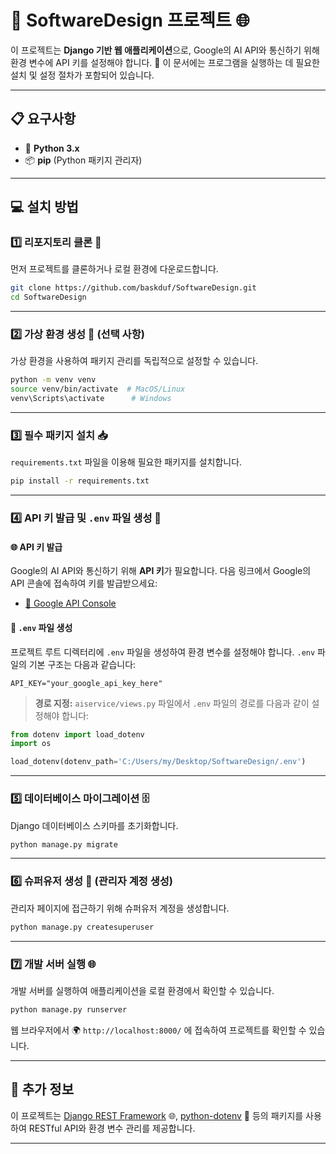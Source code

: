 
# 🚀 SoftwareDesign 프로젝트 🌐

이 프로젝트는 **Django 기반 웹 애플리케이션**으로, Google의 AI API와 통신하기 위해 환경 변수에 API 키를 설정해야 합니다. 📑 이 문서에는 프로그램을 실행하는 데 필요한 설치 및 설정 절차가 포함되어 있습니다.

---

## 📋 요구사항

- 🐍 **Python 3.x**
- 📦 **pip** (Python 패키지 관리자)

---

## 💻 설치 방법

### 1️⃣ 리포지토리 클론 🍂

먼저 프로젝트를 클론하거나 로컬 환경에 다운로드합니다.

```bash
git clone https://github.com/baskduf/SoftwareDesign.git
cd SoftwareDesign
```

---

### 2️⃣ 가상 환경 생성 🧪 (선택 사항)

가상 환경을 사용하여 패키지 관리를 독립적으로 설정할 수 있습니다.

```bash
python -m venv venv
source venv/bin/activate  # MacOS/Linux
venv\Scripts\activate      # Windows
```

---

### 3️⃣ 필수 패키지 설치 📥

`requirements.txt` 파일을 이용해 필요한 패키지를 설치합니다.

```bash
pip install -r requirements.txt
```

---

### 4️⃣ API 키 발급 및 `.env` 파일 생성 🔑

#### 🌐 API 키 발급
Google의 AI API와 통신하기 위해 **API 키**가 필요합니다. 다음 링크에서 Google의 API 콘솔에 접속하여 키를 발급받으세요:

- [🔗 Google API Console](https://ai.google.dev/)

#### 📄 `.env` 파일 생성

프로젝트 루트 디렉터리에 `.env` 파일을 생성하여 환경 변수를 설정해야 합니다. `.env` 파일의 기본 구조는 다음과 같습니다:

```plaintext
API_KEY="your_google_api_key_here"
```

> **경로 지정:** `aiservice/views.py` 파일에서 `.env` 파일의 경로를 다음과 같이 설정해야 합니다:

```python
from dotenv import load_dotenv
import os

load_dotenv(dotenv_path='C:/Users/my/Desktop/SoftwareDesign/.env')
```

---

### 5️⃣ 데이터베이스 마이그레이션 🗄️

Django 데이터베이스 스키마를 초기화합니다.

```bash
python manage.py migrate
```

---

### 6️⃣ 슈퍼유저 생성 🔑 (관리자 계정 생성)

관리자 페이지에 접근하기 위해 슈퍼유저 계정을 생성합니다.

```bash
python manage.py createsuperuser
```

---

### 7️⃣ 개발 서버 실행 🌐

개발 서버를 실행하여 애플리케이션을 로컬 환경에서 확인할 수 있습니다.

```bash
python manage.py runserver
```

웹 브라우저에서 🌍 `http://localhost:8000/` 에 접속하여 프로젝트를 확인할 수 있습니다.

---

## 📖 추가 정보

이 프로젝트는 [Django REST Framework](https://www.django-rest-framework.org/) 🌐, [python-dotenv](https://pypi.org/project/python-dotenv/) 🌱 등의 패키지를 사용하여 RESTful API와 환경 변수 관리를 제공합니다.

---
